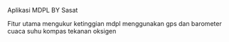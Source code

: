 Aplikasi MDPL BY Sasat

Fitur utama
mengukur ketinggian mdpl menggunakan gps dan barometer
cuaca
suhu
kompas
tekanan oksigen